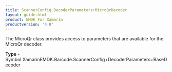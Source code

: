 ```yaml
---
title: ScannerConfig.DecoderParameters+MicroQrDecoder
layout: guide.html
product: EMDK For Xamarin 
productversion: '4.0' 
---
```

The MicroQr class provides access to parameters that are available for the MicroQr decoder.

**Type** - Symbol.XamarinEMDK.Barcode.ScannerConfig+DecoderParameters+BaseDecoder


